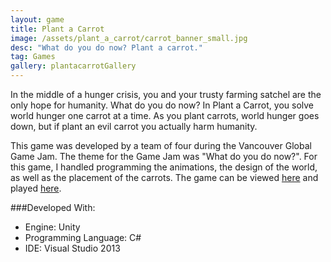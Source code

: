 ```yaml
---
layout: game
title: Plant a Carrot
image: /assets/plant_a_carrot/carrot_banner_small.jpg
desc: "What do you do now? Plant a carrot."
tag: Games
gallery: plantacarrotGallery
---
```

In the middle of a hunger crisis, you and your trusty farming satchel are the only hope for humanity. What do you do now? In Plant a Carrot, you solve world hunger one carrot at a time. As you plant carrots, world hunger goes down, but if plant an evil carrot you actually harm humanity.

This game was developed by a team of four during the Vancouver Global Game Jam. The theme for the Game Jam was "What do you do now?". For this game, I handled programming the animations, the design of the world, as well as the placement of the carrots. The game can be viewed <a href="http://globalgamejam.org/2015/games/plant-carrot">here</a> and played <a href="http://gamejolt.com/games/other/plant-a-carrot/46324/">here</a>.

###Developed With:
* Engine: Unity
* Programming Language: C#
* IDE: Visual Studio 2013
